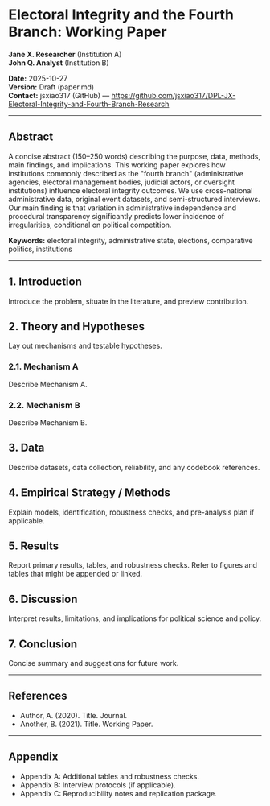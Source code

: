 # Electoral Integrity and the Fourth Branch: Working Paper

**Jane X. Researcher** (Institution A)  
**John Q. Analyst** (Institution B)  

**Date:** 2025-10-27  
**Version:** Draft (paper.md)  
**Contact:** jsxiao317 (GitHub) — https://github.com/jsxiao317/DPL-JX-Electoral-Integrity-and-Fourth-Branch-Research

---

## Abstract

A concise abstract (150–250 words) describing the purpose, data, methods, main findings, and implications. This working paper explores how institutions commonly described as the "fourth branch" (administrative agencies, electoral management bodies, judicial actors, or oversight institutions) influence electoral integrity outcomes. We use cross-national administrative data, original event datasets, and semi-structured interviews. Our main finding is that variation in administrative independence and procedural transparency significantly predicts lower incidence of irregularities, conditional on political competition.

**Keywords:** electoral integrity, administrative state, elections, comparative politics, institutions

---

## 1. Introduction

Introduce the problem, situate in the literature, and preview contribution.

## 2. Theory and Hypotheses

Lay out mechanisms and testable hypotheses.

### 2.1. Mechanism A

Describe Mechanism A.

### 2.2. Mechanism B

Describe Mechanism B.

## 3. Data

Describe datasets, data collection, reliability, and any codebook references.

## 4. Empirical Strategy / Methods

Explain models, identification, robustness checks, and pre-analysis plan if applicable.

## 5. Results

Report primary results, tables, and robustness checks. Refer to figures and tables that might be appended or linked.

## 6. Discussion

Interpret results, limitations, and implications for political science and policy.

## 7. Conclusion

Concise summary and suggestions for future work.

---

## References

- Author, A. (2020). Title. Journal.
- Another, B. (2021). Title. Working Paper.

---

## Appendix

- Appendix A: Additional tables and robustness checks.
- Appendix B: Interview protocols (if applicable).
- Appendix C: Reproducibility notes and replication package.
